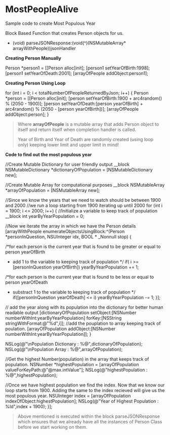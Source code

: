 # MostPeopleAlive


Sample code to create Most Populous Year


Block Based Function that creates Person objects for us.

- (void) parseJSONResponse:(void(^)(NSMutableArray* arrayWithPeople))jsonHandler


**Creating Person Manually**

Person *person1 = [[Person alloc]init];
[person1 setYearOfBirth:1998];
[person1 setYearOfDeath:2001];
[arrayOfPeople addObject:person1];


**Creating Person Using Loop**



for (int i = 0; i < totalNumberOfPeopleReturnedByJson; i++) {
Person *person = [[Person alloc]init];
[person setYearOfBirth:1900 + arc4random() % (2050 - 1900)];
[person setYearOfDeath:[person yearOfBirth] + arc4random() % (2050 - [person yearOfBirth])];
[arrayOfPeople addObject:person];
}

> Where **arrayOfPeople** is a mutable array that adds Person object to
> itself and return itself when completion handler is called.
> 
> Year of Birth and Year of Death are randomly created (using loop only) keeping lower
> limit and upper limit in mind!


**Code to find out the most populous year**

//Create Mutable Dictionary for user friendly output
__block NSMutableDictionary *dictionaryOfPopulation = [NSMutableDictionary new];

//Create Mutable Array for computational purposes
__block NSMutableArray *arrayOfPopulation = [NSMutableArray new];

//Since we know the years that we need to watch should be between 1900 and 2000
//we run a loop starting from 1900 iterating up until 2000
for (int i = 1900; i <= 2000; i++) {
//Initialize a variable to keep track of population
__block int yearByYearPopulation = 0;

//Now we iterate the array in which we have the Person details
[arrayWithPeople enumerateObjectsUsingBlock:^(Person *personInQuestion, NSUInteger idx, BOOL * _Nonnull stop)
{

/*for each person is the current year that is found to be greater or equal to person yearOfBirth
* add 1 to the variable to keeping track of population
*/
if( i >= [personInQuestion yearOfBirth])
yearByYearPopulation += 1;

/*for each person is the current year that is found to be less or equal to person yearOfDeath
* substract 1 to the variable to keeping track of population
*/
if([personInQuestion yearOfDeath] <= i)
yearByYearPopulation -= 1;
}];

// add the year along with its population into the dictionary for better human readable output
[dictionaryOfPopulation setObject:[NSNumber numberWithInt:yearByYearPopulation] forKey:[NSString stringWithFormat:@"%d",i]];
//add the pouplation to array keeping track of poulation.
[arrayOfPopulation addObject:[NSNumber numberWithInt:yearByYearPopulation]];
}

NSLog(@"\nPopulation Dictionary : %@",dictionaryOfPopulation);
NSLog(@"\nPopulation Array : %@",arrayOfPopulation);

//Get the highest Number(population) in the array that keeps track of population.
NSNumber *highestPopulation = [arrayOfPopulation valueForKeyPath:@"@max.intValue"];
NSLog(@"highestPopulation : %@",highestPopulation);

//Once we have highest population we find the index. Now that we know our loop starts from 1900. Adding the same to the index recieved will give us the most populous year.
NSUInteger index = [arrayOfPopulation indexOfObject:highestPopulation];
NSLog(@"Year of Highest Population : %ld",index + 1900);
}];

> Above mentioned is executed within the block parseJSONResponse which
> ensures that we already have all the instances of Person Class before
> we start working on them.


